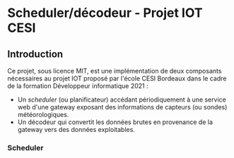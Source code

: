 # Scheduler/décodeur - Projet IOT CESI

## Introduction

Ce projet, sous licence MIT, est une implémentation de deux composants nécessaires au projet IOT proposé par l'école CESI Bordeaux dans le cadre de la formation Développeur informatique 2021 :

- Un *scheduler* (ou planificateur) accédant périodiquement à une service web d'une gateway exposant des informations de capteurs (ou sondes) météorologiques.
- Un décodeur qui convertit les données brutes en provenance de la gateway vers des données exploitables.

### Scheduler



